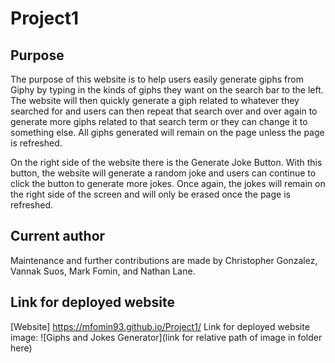 # Project1

## Purpose

The purpose of this website is to help users easily generate giphs from Giphy by typing in the kinds of giphs they want on the search bar to the left. The website will then quickly generate a giph related to whatever they searched for and users can then repeat that search over and over again to generate more giphs related to that search term or they can change it to something else. All giphs generated will remain on the page unless the page is refreshed.

On the right side of the website there is the Generate Joke Button. With this button, the website will generate a random joke and users can continue to click the button to generate more jokes. Once again, the jokes will remain on the right side of the screen and will only be erased once the page is refreshed.

## Current author

 Maintenance and further contributions are made by Christopher Gonzalez, Vannak Suos, Mark Fomin, and Nathan Lane.

## Link for deployed website

[Website] <https://mfomin93.github.io/Project1/>
Link for deployed website image: 
![Giphs and Jokes Generator](link for relative path of image in folder here)